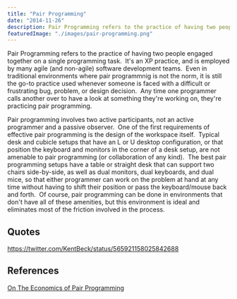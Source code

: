 ```yaml
---
title: "Pair Programming"
date: "2014-11-26"
description: Pair Programming refers to the practice of having two people engaged together on a single programming task.
featuredImage: "./images/pair-programming.png"
---
```


Pair Programming refers to the practice of having two people engaged together on a single programming task.  It's an XP practice, and is employed by many agile (and non-agile) software development teams.  Even in traditional environments where pair programmnig is not the norm, it is still the go-to practice used whenever someone is faced with a difficult or frustrating bug, problem, or design decision.  Any time one programmer calls another over to have a look at something they're working on, they're practicing pair programming.

Pair programming involves two active participants, not an active programmer and a passive observer.  One of the first requirements of effective pair programming is the design of the workspace itself.  Typical desk and cubicle setups that have an L or U desktop configuration, or that position the keyboard and monitors in the corner of a desk setup, are not amenable to pair programming (or collaboration of any kind).  The best pair programming setups have a table or straight desk that can support two chairs side-by-side, as well as dual monitors, dual keyboards, and dual mice, so that either programmer can work on the problem at hand at any time without having to shift their position or pass the keyboard/mouse back and forth.  Of course, pair programming can be done in environments that don't have all of these amenities, but this environment is ideal and eliminates most of the friction involved in the process.

## Quotes

https://twitter.com/KentBeck/status/565921158025842688

## References

[On The Economics of Pair Programming](http://citeseerx.ist.psu.edu/viewdoc/download?doi=10.1.1.95.1410&rep=rep1&type=pdf)

